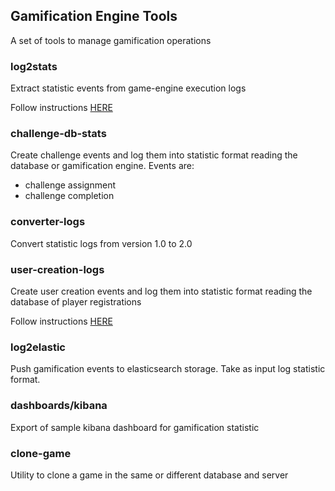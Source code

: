 ## Gamification Engine Tools
A set of tools to manage gamification operations

### log2stats
Extract statistic events from game-engine execution logs

Follow instructions [HERE](https://github.com/smartcommunitylab/smartcampus.gamification/blob/platform-version/game-engine.tools/log2stats/README.md)
### challenge-db-stats
Create challenge events and log them into statistic format reading the database or gamification engine.
Events are: 
* challenge assignment
* challenge completion
### converter-logs
Convert statistic logs from version 1.0 to 2.0
### user-creation-logs
Create user creation events and log them into statistic format reading the database of player registrations

Follow instructions [HERE](https://github.com/smartcommunitylab/smartcampus.gamification/blob/platform-version/game-engine.tools/user-creation-logs/README.md)
### log2elastic
Push gamification events to elasticsearch storage. Take as input log statistic format.
### dashboards/kibana
Export of sample kibana dashboard for gamification statistic
### clone-game
Utility to clone a game in the same or different database and server

